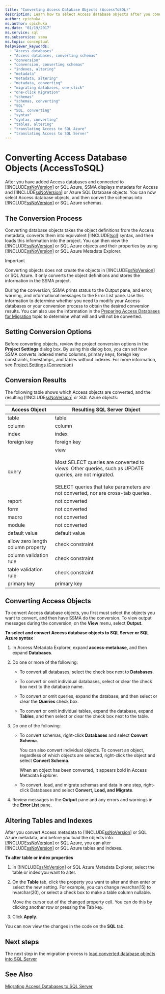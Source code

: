 ```yaml
---
title: "Converting Access Database Objects (AccessToSQL)"
description: Learn how to select Access database objects after you connect to SQL Server/Azure SQL Database, and then convert the schemas to SQL Server/SQL Database schemas.
author: cpichuka
ms.author: cpichuka
ms.date: "01/19/2017"
ms.service: sql
ms.subservice: ssma
ms.topic: conceptual
helpviewer_keywords:
  - "Access databases"
  - "Access databases, converting schemas"
  - "conversion"
  - "conversion, converting schemas"
  - "indexes, altering"
  - "metadata"
  - "metadata, altering"
  - "metadata, converting"
  - "migrating databases, one-click"
  - "one-click migration"
  - "schemas"
  - "schemas, converting"
  - "SQL"
  - "SQL, converting"
  - "syntax"
  - "syntax, converting"
  - "tables, altering"
  - "translating Access to SQL Azure"
  - "translating Access to SQL Server"
---
```

# Converting Access Database Objects (AccessToSQL)
After you have added Access databases and connected to [!INCLUDE[ssNoVersion](../../includes/ssnoversion-md.md)] or SQL Azure, SSMA displays metadata for Access and [!INCLUDE[ssNoVersion](../../includes/ssnoversion-md.md)] or Azure SQL Database objects. You can now select Access database objects, and then convert the schemas into [!INCLUDE[ssNoVersion](../../includes/ssnoversion-md.md)] or SQL Azure schemas.  
  
## The Conversion Process  
Converting database objects takes the object definitions from the Access metadata, converts them into equivalent [!INCLUDE[tsql](../../includes/tsql-md.md)] syntax, and then loads this information into the project. You can then view the [!INCLUDE[ssNoVersion](../../includes/ssnoversion-md.md)] or SQL Azure objects and their properties by using [!INCLUDE[ssNoVersion](../../includes/ssnoversion-md.md)] or SQL Azure Metadata Explorer.  
  
> [!IMPORTANT]  
> Converting objects does not create the objects in [!INCLUDE[ssNoVersion](../../includes/ssnoversion-md.md)] or SQL Azure. It only converts the object definitions and stores the information in the SSMA project.  
  
During the conversion, SSMA prints status to the Output pane, and error, warning, and informational messages to the Error List pane. Use this information to determine whether you need to modify your Access databases or your conversion process to obtain the desired conversion results. You can also use the information in the [Preparing Access Databases for Migration](preparing-access-databases-for-migration-accesstosql.md) topic to determine what will and will not be converted.  
  
## Setting Conversion Options  
Before converting objects, review the project conversion options in the **Project Settings** dialog box. By using this dialog box, you can set how SSMA converts indexed memo columns, primary keys, foreign key constraints, timestamps, and tables without indexes. For more information, see [Project Settings (Conversion)](./project-settings-conversion-accesstosql.md)  
  
## Conversion Results  
The following table shows which Access objects are converted, and the resulting [!INCLUDE[ssNoVersion](../../includes/ssnoversion-md.md)] or SQL Azure objects:  
  
|Access Object|Resulting SQL Server Object|  
|-----------------|-------------------------------|  
|table|table|  
|column|column|  
|index|index|  
|foreign key|foreign key|  
|query|view<br /><br />Most SELECT queries are converted to views. Other queries, such as UPDATE queries, are not migrated.<br /><br />SELECT queries that take parameters are not converted, nor are cross-tab queries.|  
|report|not converted|  
|form|not converted|  
|macro|not converted|  
|module|not converted|  
|default value|default value|  
|allow zero length column property|check constraint|  
|column validation rule|check constraint|  
|table validation rule|check constraint|  
|primary key|primary key|  
  
## Converting Access Objects  
To convert Access database objects, you first must select the objects you want to convert, and then have SSMA do the conversion. To view output messages during the conversion, on the **View** menu, select **Output**.  
  
**To select and convert Access database objects to SQL Server or SQL Azure syntax**  
  
1.  In Access Metadata Explorer, expand **access-metabase**, and then expand **Databases**.  
  
2.  Do one or more of the following:  
  
    -   To convert all databases, select the check box next to **Databases**.  
  
    -   To convert or omit individual databases, select or clear the check box next to the database name.  
  
    -   To convert or omit queries, expand the database, and then select or clear the **Queries** check box.  
  
    -   To convert or omit individual tables, expand the database, expand **Tables**, and then select or clear the check box next to the table.  
  
3.  Do one of the following:  
  
    -   To convert schemas, right-click **Databases** and select **Convert Schema**.  
  
        You can also convert individual objects. To convert an object, regardless of which objects are selected, right-click the object and select **Convert Schema**.  
  
        When an object has been converted, it appears bold in Access Metadata Explorer.  
  
    -   To convert, load, and migrate schemas and data in one step, right-click Databases and select **Convert, Load, and Migrate**.  
  
4.  Review messages in the **Output** pane and any errors and warnings in the **Error List** pane.  
  
## Altering Tables and Indexes  
After you convert Access metadata to [!INCLUDE[ssNoVersion](../../includes/ssnoversion-md.md)] or SQL Azure metadata, and before you load the objects into [!INCLUDE[ssNoVersion](../../includes/ssnoversion-md.md)] or SQL Azure, you can alter [!INCLUDE[ssNoVersion](../../includes/ssnoversion-md.md)] or SQL Azure tables and indexes.  
  
**To alter table or index properties**  
  
1.  In [!INCLUDE[ssNoVersion](../../includes/ssnoversion-md.md)] or SQL Azure Metadata Explorer, select the table or index you want to alter.  
  
2.  On the **Table** tab, click the property you want to alter and then enter or select the new setting. For example, you can change nvarchar(15) to nvarchar(20), or select a check box to make a table column nullable.  
  
    Move the cursor out of the changed property cell. You can do this by clicking another row or pressing the Tab key.  
  
3.  Click **Apply**.  
  
You can now view the changes in the code on the **SQL** tab.  
  
## Next steps  
The next step in the migration process is [load converted database objects into SQL Server](loading-converted-database-objects-into-sql-server-accesstosql.md)  
  
## See Also  
[Migrating Access Databases to SQL Server](migrating-access-databases-to-sql-server-azure-sql-db-accesstosql.md)  
